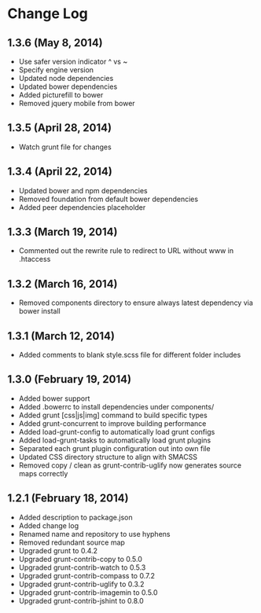 Change Log
=============


## 1.3.6 (May 8, 2014)

  - Use safer version indicator ^ vs ~
  - Specify engine version
  - Updated node dependencies
  - Updated bower dependencies
  - Added picturefill to bower
  - Removed jquery mobile from bower

## 1.3.5 (April 28, 2014)

  - Watch grunt file for changes

## 1.3.4 (April 22, 2014)

  - Updated bower and npm dependencies
  - Removed foundation from default bower dependencies
  - Added peer dependencies placeholder

## 1.3.3 (March 19, 2014)

  - Commented out the rewrite rule to redirect to URL without www in .htaccess

## 1.3.2 (March 16, 2014)

  - Removed components directory to ensure always latest dependency via bower install

## 1.3.1 (March 12, 2014)

  - Added comments to blank style.scss file for different folder includes

## 1.3.0 (February 19, 2014)

  - Added bower support
  - Added .bowerrc to install dependencies under components/
  - Added grunt [css|js|img] command to build specific types
  - Added grunt-concurrent to improve building performance
  - Added load-grunt-config to automatically load grunt configs
  - Added load-grunt-tasks to automatically load grunt plugins
  - Separated each grunt plugin configuration out into own file
  - Updated CSS directory structure to align with SMACSS
  - Removed copy / clean as grunt-contrib-uglify now generates source maps correctly


## 1.2.1 (February 18, 2014)

  - Added description to package.json
  - Added change log
  - Renamed name and repository to use hyphens
  - Removed redundant source map
  - Upgraded grunt to 0.4.2
  - Upgraded grunt-contrib-copy to 0.5.0
  - Upgraded grunt-contrib-watch to 0.5.3
  - Upgraded grunt-contrib-compass to 0.7.2
  - Upgraded grunt-contrib-uglify to 0.3.2
  - Upgraded grunt-contrib-imagemin to 0.5.0
  - Upgraded grunt-contrib-jshint to 0.8.0

